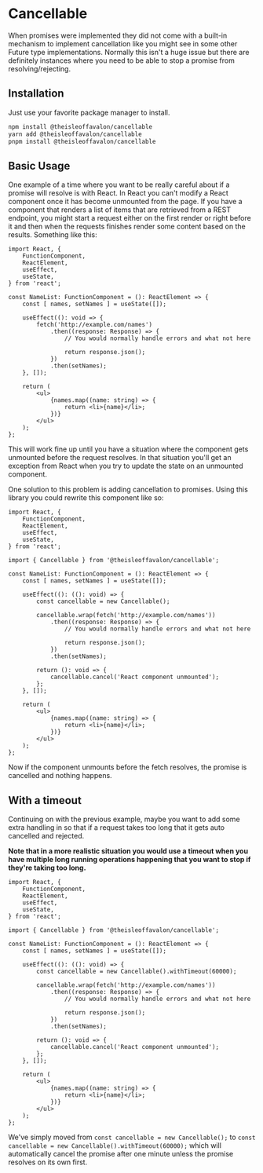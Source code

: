 # Cancellable

When promises were implemented they did not come with a built-in
mechanism to implement cancellation like you might see in some other
Future type implementations. Normally this isn't a huge issue but
there are definitely instances where you need to be able to stop a
promise from resolving/rejecting.

## Installation

Just use your favorite package manager to install.

```bash
npm install @theisleoffavalon/cancellable
yarn add @theisleoffavalon/cancellable
pnpm install @theisleoffavalon/cancellable
```

## Basic Usage

One example of a time where you want to be really careful about if a
promise will resolve is with React. In React you can't modify a
React component once it has become unmounted from the page. If you
have a component that renders a list of items that are retrieved from
a REST endpoint, you might start a request either on the first render
or right before it and then when the requests finishes render some
content based on the results. Something like this:

```tsx
import React, {
    FunctionComponent,
    ReactElement,
    useEffect,
    useState,
} from 'react';

const NameList: FunctionComponent = (): ReactElement => {
    const [ names, setNames ] = useState([]);

    useEffect((): void => {
        fetch('http://example.com/names')
            .then((response: Response) => {
                // You would normally handle errors and what not here

                return response.json();
            })
            .then(setNames);
    }, []);

    return (
        <ul>
            {names.map((name: string) => {
                return <li>{name}</li>;
            })}
        </ul>
    );
};
```

This will work fine up until you have a situation where the component
gets unmounted before the request resolves. In that situation you'll
get an exception from React when you try to update the state on an
unmounted component.

One solution to this problem is adding cancellation to promises. Using
this library you could rewrite this component like so:

```tsx
import React, {
    FunctionComponent,
    ReactElement,
    useEffect,
    useState,
} from 'react';

import { Cancellable } from '@theisleoffavalon/cancellable';

const NameList: FunctionComponent = (): ReactElement => {
    const [ names, setNames ] = useState([]);

    useEffect((): ((): void) => {
        const cancellable = new Cancellable();

        cancellable.wrap(fetch('http://example.com/names'))
            .then((response: Response) => {
                // You would normally handle errors and what not here

                return response.json();
            })
            .then(setNames);

        return (): void => {
            cancellable.cancel('React component unmounted');
        };
    }, []);

    return (
        <ul>
            {names.map((name: string) => {
                return <li>{name}</li>;
            })}
        </ul>
    );
};
```

Now if the component unmounts before the fetch resolves, the promise
is cancelled and nothing happens.

## With a timeout

Continuing on with the previous example, maybe you want to add some
extra handling in so that if a request takes too long that it gets
auto cancelled and rejected.

**Note that in a more realistic situation you would use a timeout when
you have multiple long running operations happening that you want to
stop if they're taking too long.**

```tsx
import React, {
    FunctionComponent,
    ReactElement,
    useEffect,
    useState,
} from 'react';

import { Cancellable } from '@theisleoffavalon/cancellable';

const NameList: FunctionComponent = (): ReactElement => {
    const [ names, setNames ] = useState([]);

    useEffect((): ((): void) => {
        const cancellable = new Cancellable().withTimeout(60000);

        cancellable.wrap(fetch('http://example.com/names'))
            .then((response: Response) => {
                // You would normally handle errors and what not here

                return response.json();
            })
            .then(setNames);

        return (): void => {
            cancellable.cancel('React component unmounted');
        };
    }, []);

    return (
        <ul>
            {names.map((name: string) => {
                return <li>{name}</li>;
            })}
        </ul>
    );
};
```

We've simply moved from `const cancellable = new Cancellable();` to
`const cancellable = new Cancellable().withTimeout(60000);` which will
automatically cancel the promise after one minute unless the promise
resolves on its own first.
